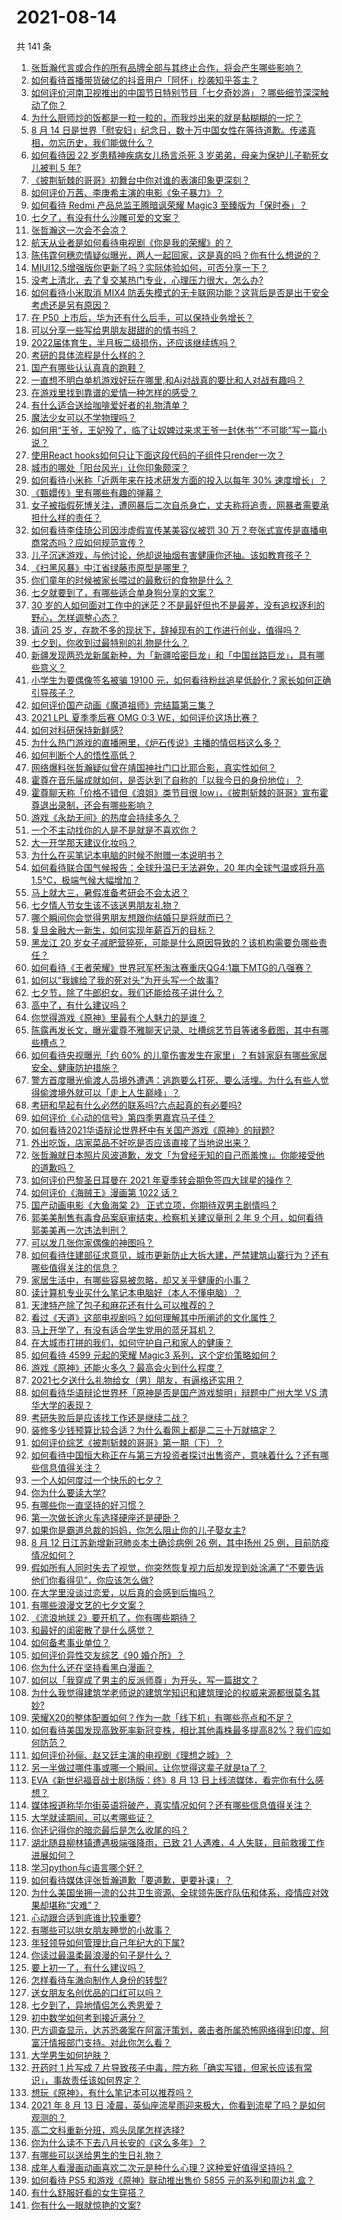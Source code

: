 # 2021-08-14

共 141 条

<!-- BEGIN -->
<!-- 最后更新时间 Sat Aug 14 2021 16:02:09 GMT+0800 (China Standard Time) -->

1. [张哲瀚代言或合作的所有品牌全部与其终止合作，将会产生哪些影响？](https://www.zhihu.com/question/479486575)
1. [如何看待首播带货破亿的抖音用户「阿怀」抄袭知乎答主？](https://www.zhihu.com/question/479535770)
1. [如何评价河南卫视推出的中国节日特别节目「七夕奇妙游」？哪些细节深深触动了你？](https://www.zhihu.com/question/479480886)
1. [为什么厨师炒的饭都是一粒一粒的，而我炒出来的就是黏糊糊的一坨？](https://www.zhihu.com/question/478428170)
1. [8 月 14
   日是世界「慰安妇」纪念日，数十万中国女性在等待道歉。传递真相，勿忘历史，我们能做什么？](https://www.zhihu.com/question/479638645)
1. [如何看待因 22 岁患精神疾病女儿扬言杀死 3 岁弟弟，母亲为保护儿子勒死女儿被判 5
   年?](https://www.zhihu.com/question/478866199)
1. [《披荆斩棘的哥哥》初舞台中你对谁的表演印象更深刻？](https://www.zhihu.com/question/479290702)
1. [如何评价万茜、李庚希主演的电影《兔子暴力》？](https://www.zhihu.com/question/472362152)
1. [如何看待 Redmi 产品总监王腾暗讽荣耀 Magic3
   至臻版为「保时泰」？](https://www.zhihu.com/question/479367916)
1. [七夕了，有没有什么沙雕可爱的文案？](https://www.zhihu.com/question/478777705)
1. [张哲瀚这一次会不会凉？](https://www.zhihu.com/question/479421676)
1. [航天从业者是如何看待电视剧《你是我的荣耀》的？](https://www.zhihu.com/question/475169837)
1. [陈伟霆何穗恋情疑似曝光，两人一起回家，这是真的吗？你有什么想说的？](https://www.zhihu.com/question/479675405)
1. [MIUI12.5增强版你更新了吗？实际体验如何，可否分享一下？](https://www.zhihu.com/question/479351972)
1. [没考上清北，去了复交某热门专业，心理压力很大，怎么办?](https://www.zhihu.com/question/476487931)
1. [如何看待小米取消 MIX4
   防丢失模式的无卡联网功能？这背后是否是出于安全考虑还是另有原因？](https://www.zhihu.com/question/479568890)
1. [在 P50 上市后，华为还有什么后手，可以保持业务增长？](https://www.zhihu.com/question/479350697)
1. [可以分享一些写给男朋友甜甜的的情书吗？](https://www.zhihu.com/question/322998591)
1. [2022届体育生，半月板二级损伤，还应该继续练吗？](https://www.zhihu.com/question/422710480)
1. [考研的具体流程是什么样的？](https://www.zhihu.com/question/265779057)
1. [国产有哪些认认真真的跑鞋？](https://www.zhihu.com/question/389251483)
1. [一直想不明白单机游戏好玩在哪里,和Ai对战真的要比和人对战有趣吗？](https://www.zhihu.com/question/478958625)
1. [在游戏里找到靠谱的爱情一种怎样的感受？](https://www.zhihu.com/question/479409675)
1. [有什么适合送给咖啡爱好者的礼物清单？](https://www.zhihu.com/question/476797633)
1. [魔法少女可以不学物理吗？](https://www.zhihu.com/question/465446196)
1. [如何用“王爷，王妃殁了，临了让奴婢过来求王爷一封休书”“不可能”写一篇小说？](https://www.zhihu.com/question/382116839)
1. [使用React
   hooks如何只让下面这段代码的子组件只render一次？](https://www.zhihu.com/question/444068787)
1. [城市的哪处「阳台风光」让你印象颇深？](https://www.zhihu.com/question/474157373)
1. [如何看待小米称「近两年来在技术研发方面的投入以每年 30%
   速度增长」？](https://www.zhihu.com/question/478253764)
1. [《甄嬛传》里有哪些有趣的弹幕？](https://www.zhihu.com/question/323992995)
1. [女子被指假死博关注，遭网暴后二次自杀身亡，丈夫称将追责，网暴者需要承担什么样的责任？](https://www.zhihu.com/question/479457307)
1. [如何看待李佳琦公司因涉虚假宣传某美容仪被罚 30
   万？夸张式宣传是直播电商常态吗？应如何规范宣传？](https://www.zhihu.com/question/479630009)
1. [儿子沉迷游戏，与他讨论，他却说抽烟有害健康你还抽。该如教育孩子？](https://www.zhihu.com/question/477388387)
1. [《扫黑风暴》中江省绿藤市原型是哪里？](https://www.zhihu.com/question/478622450)
1. [你们童年的时候被家长喂过的最敷衍的食物是什么？](https://www.zhihu.com/question/462844792)
1. [七夕就要到了，有哪些适合单身狗分享的文案？](https://www.zhihu.com/question/479105080)
1. [30
   岁的人如何面对工作中的迷茫？不是最好但也不是最差，没有追权逐利的野心，怎样调整心态？](https://www.zhihu.com/question/478718396)
1. [请问 25 岁，存款不多的现状下，辞掉现有的工作进行创业，值得吗？](https://www.zhihu.com/question/478567346)
1. [七夕到，你收到过最特别的礼物是什么？](https://www.zhihu.com/question/478758406)
1. [新疆发现两恐龙新属新种，为「新疆哈密巨龙」和「中国丝路巨龙」，具有哪些意义？](https://www.zhihu.com/question/479402645)
1. [小学生为要偶像签名被骗 19100
   元，如何看待粉丝追星低龄化？家长如何正确引导孩子？](https://www.zhihu.com/question/479409763)
1. [如何评价国产动画《魔道祖师》完结篇第三集？](https://www.zhihu.com/question/479506621)
1. [2021 LPL 夏季季后赛 OMG 0:3
   WE，如何评价这场比赛？](https://www.zhihu.com/question/479501242)
1. [如何对科研保持新鲜感?](https://www.zhihu.com/question/470047139)
1. [为什么热门游戏的直播圈里，《炉石传说》主播的情侣档这么多？](https://www.zhihu.com/question/478706545)
1. [如何判断个人的悟性高低？](https://www.zhihu.com/question/24123447)
1. [网络爆料张哲瀚疑似曾在靖国神社门口比耶合影，真实性如何？](https://www.zhihu.com/question/479397369)
1. [霍尊在音乐届成就如何，是否达到了自称的「以我今日的身份地位」？](https://www.zhihu.com/question/479242622)
1. [霍尊聊天称「价格不错但《浪姐》类节目很
   low」，《披荆斩棘的哥哥》宣布霍尊退出录制，还会有哪些影响？](https://www.zhihu.com/question/479240755)
1. [游戏《永劫无间》的热度会持续多久？](https://www.zhihu.com/question/470628145)
1. [一个不主动找你的人是不是就是不喜欢你？](https://www.zhihu.com/question/393194088)
1. [大一开学那天建议化妆吗？](https://www.zhihu.com/question/474332010)
1. [为什么在买笔记本电脑的时候不附赠一本说明书？](https://www.zhihu.com/question/478670931)
1. [如何看待联合国气候报告：全球升温已无法避免，20 年内全球气温或将升高
   1.5℃，极端气候大幅增加？](https://www.zhihu.com/question/478518638)
1. [马上就大三，暑假准备考研会不会太迟？](https://www.zhihu.com/question/468399095)
1. [七夕情人节女生该不该送男朋友礼物？](https://www.zhihu.com/question/290778620)
1. [哪个瞬间你会觉得男朋友想跟你结婚只是将就而已？](https://www.zhihu.com/question/331404742)
1. [复旦金融大一新生，如何实现年薪百万的目标？](https://www.zhihu.com/question/478207939)
1. [黑龙江 20
   岁女子减肥营猝死，可能是什么原因导致的？该机构需要负哪些责任？](https://www.zhihu.com/question/479251265)
1. [如何看待《王者荣耀》世界冠军杯淘汰赛重庆QG4:1赢下MTG的八强赛？](https://www.zhihu.com/question/479566654)
1. [如何以“我嫁给了我的死对头”为开头写一个故事?](https://www.zhihu.com/question/442498012)
1. [七夕节，除了牛郎织女，我们还能给孩子讲什么？](https://www.zhihu.com/question/477583311)
1. [高中了，有什么建议吗？](https://www.zhihu.com/question/478807001)
1. [你觉得游戏《原神》里最有个人魅力的是谁？](https://www.zhihu.com/question/462388527)
1. [陈露再发长文，曝光霍尊不雅聊天记录、吐槽综艺节目等诸多截图，其中有哪些槽点？](https://www.zhihu.com/question/479240661)
1. [如何看待央视曝光「约 60%
   的儿童伤害发生在家里」？有娃家庭有哪些家居安全、健康防护措施？](https://www.zhihu.com/question/478371825)
1. [警方首度曝光偷渡人员境外遭遇：逃跑要么打死、要么活埋。为什么有些人觉得偷渡境外就可以「走上人生巅峰」？](https://www.zhihu.com/question/479177516)
1. [考研和早起有什么必然的联系吗?六点起真的有必要吗?](https://www.zhihu.com/question/344399251)
1. [如何评价《心动的信号》第四季男嘉宾马子佳？](https://www.zhihu.com/question/479203246)
1. [如何看待2021华语辩论世界杯中有关国产游戏《原神》的辩题?](https://www.zhihu.com/question/471713998)
1. [外出吃饭，店家菜品不好吃是否应该直接了当地说出来？](https://www.zhihu.com/question/477139405)
1. [张哲瀚就日本照片风波道歉，发文「为曾经无知的自己而羞愧」。你能接受他的道歉吗？](https://www.zhihu.com/question/479464293)
1. [如何评价巴黎圣日耳曼在 2021 年夏季转会期免签四大球星的操作？](https://www.zhihu.com/question/478828247)
1. [如何评价《海贼王》漫画第 1022 话？](https://www.zhihu.com/question/478984560)
1. [国产动画电影《大鱼海棠 2》 正式立项，你期待双男主剧情吗？](https://www.zhihu.com/question/478609412)
1. [郭美美制售有毒食品案庭审结束，检察机关建议量刑 2 年 9
   个月，如何看待郭美美再一次违法判刑？](https://www.zhihu.com/question/479415390)
1. [可以发几张你家偶像的神图吗？](https://www.zhihu.com/question/478997204)
1. [如何看待住建部征求意见，城市更新防止大拆大建，严禁建筑山寨行为？还有哪些值得关注的信息？](https://www.zhihu.com/question/478981443)
1. [家居生活中，有哪些容易被忽略，却又关乎健康的小事？](https://www.zhihu.com/question/474179544)
1. [读计算机专业买什么笔记本电脑好（本人不懂电脑）？](https://www.zhihu.com/question/336011147)
1. [天津特产除了包子和麻花还有什么可以推荐的？](https://www.zhihu.com/question/477695666)
1. [看过《天道》这部电视剧吗？如何理解其中所阐述的文化属性？](https://www.zhihu.com/question/19559220)
1. [马上开学了，有没有适合学生党用的蓝牙耳机？](https://www.zhihu.com/question/479234217)
1. [在大城市打拼的我们，如何守护自己和家人的健康？](https://www.zhihu.com/question/479211565)
1. [如何看待 4599 元起的荣耀 Magic3
   系列，这个定价策略如何？](https://www.zhihu.com/question/479327454)
1. [游戏《原神》还能火多久？最高会火到什么程度？](https://www.zhihu.com/question/479072528)
1. [2021七夕送什么礼物给女（男）朋友，有逼格还实用？](https://www.zhihu.com/question/476026984)
1. [如何看待华语辩论世界杯「原神是否是国产游戏黎明」辩题中广州大学 VS
   清华大学的表现？](https://www.zhihu.com/question/479492365)
1. [考研失败后是应该找工作还是继续二战？](https://www.zhihu.com/question/478627169)
1. [装修多少钱预算比较合适？为什么看网上都是二三十万就搞定？](https://www.zhihu.com/question/441287480)
1. [如何评价综艺《披荆斩棘的哥哥》第一期（下）？](https://www.zhihu.com/question/479428195)
1. [如何看待中国恒大称正在与第三方投资者探讨出售资产，意味着什么？还有哪些信息值得关注？](https://www.zhihu.com/question/478783146)
1. [一个人如何度过一个快乐的七夕？](https://www.zhihu.com/question/479028735)
1. [你为什么要读大学?](https://www.zhihu.com/question/478490293)
1. [有哪些你一直坚持的好习惯？](https://www.zhihu.com/question/329310508)
1. [第一次做长途火车选择硬座还是硬卧？](https://www.zhihu.com/question/474733219)
1. [如果你是霸道总裁的妈妈，你怎么阻止你的儿子娶女主?](https://www.zhihu.com/question/387717616)
1. [8 月 12 日江苏新增新冠肺炎本土确诊病例 26 例，其中扬州 25
   例，目前防疫情况如何？](https://www.zhihu.com/question/479389775)
1. [假如所有人同时失去了视觉，你突然恢复视力后却发现到处涂满了“不要告诉他们你看得见”，你应该怎么做?](https://www.zhihu.com/question/455155293)
1. [在大学里没谈过恋爱，以后真的会感到后悔吗？](https://www.zhihu.com/question/478639863)
1. [有哪些浪漫文艺的七夕文案？](https://www.zhihu.com/question/479283137)
1. [《流浪地球 2》要开机了，你有哪些期待？](https://www.zhihu.com/question/471927786)
1. [和最好的闺密散了是什么感觉？](https://www.zhihu.com/question/270152047)
1. [如何备考事业单位？](https://www.zhihu.com/question/49523355)
1. [如何评价异性交友综艺《90 婚介所》？](https://www.zhihu.com/question/475822087)
1. [你为什么还在坚持看黑白漫画？](https://www.zhihu.com/question/324187506)
1. [如何以「我穿成了男主的反派师尊」为开头，写一篇甜文？](https://www.zhihu.com/question/433065335)
1. [为什么我觉得建筑学老师说的建筑学知识和建筑理论的权威来源都很莫名其妙?](https://www.zhihu.com/question/469816430)
1. [荣耀X20的整体配置如何？作为一款「线下机」有哪些亮点和不足？](https://www.zhihu.com/question/478753235)
1. [如何看待美国发现高致死率新冠变株，相比其他毒株最多提高82%？我们应如何防范？](https://www.zhihu.com/question/479123119)
1. [如何评价孙俪、赵又廷主演的电视剧《理想之城》？](https://www.zhihu.com/question/453135719)
1. [另一半做过哪件事或哪一个瞬间，让你觉得这辈子就是ta了？](https://www.zhihu.com/question/478706839)
1. [EVA《新世纪福音战士剧场版：终》8 月 13
   日上线流媒体，看完你有什么感想？](https://www.zhihu.com/question/477006009)
1. [媒体报道称华尔街英语将破产，真实情况如何？还有哪些信息值得关注？](https://www.zhihu.com/question/479300703)
1. [大学就读期间，可以考哪些证？](https://www.zhihu.com/question/64774666)
1. [你还记得你的暗恋最后是怎么收尾的吗？](https://www.zhihu.com/question/478861929)
1. [湖北随县柳林镇遭遇极端强降雨，已致 21 人遇难，4
   人失联，目前救援工作进展如何？](https://www.zhihu.com/question/479380088)
1. [学习python与c语言哪个好？](https://www.zhihu.com/question/476110584)
1. [如何看待媒体评张哲瀚道歉「要道歉，更要补课」？](https://www.zhihu.com/question/479522441)
1. [为什么美国坐拥一流的公共卫生资源、全球领先医疗队伍和体系，疫情应对效果却堪称“灾难”？](https://www.zhihu.com/question/479198464)
1. [心动跟合适到底谁比较重要?](https://www.zhihu.com/question/477873479)
1. [有哪些可以哄女朋友睡觉的小故事？](https://www.zhihu.com/question/264824222)
1. [年轻领导如何管理比自己年纪大的下属?](https://www.zhihu.com/question/477324435)
1. [你读过最温柔最浪漫的句子是什么？](https://www.zhihu.com/question/454087703)
1. [要上初一了，有什么建议吗？](https://www.zhihu.com/question/477973744)
1. [怎样看待车澈向制作人身份的转型?](https://www.zhihu.com/question/477041148)
1. [送女朋友名创优品的口红可以吗？](https://www.zhihu.com/question/477564176)
1. [七夕到了，异地情侣怎么秀恩爱？](https://www.zhihu.com/question/478777300)
1. [初中数学如何考到接近满分？](https://www.zhihu.com/question/268169984)
1. [巴方调查显示，达苏恐袭案在阿富汗策划，袭击者所属恐怖网络得到印度、阿富汗情报部门支持。对此你怎么看？](https://www.zhihu.com/question/479384949)
1. [大学男生如何护肤？](https://www.zhihu.com/question/51735904)
1. [开药时 1 片写成 7
   片导致孩子中毒，院方称「确实写错，但家长应该有常识」，事故责任该如何界定？](https://www.zhihu.com/question/479240827)
1. [想玩《原神》，有什么笔记本可以推荐吗？](https://www.zhihu.com/question/470784592)
1. [2021 年 8 月 13 日
   凌晨，英仙座流星雨迎来极大，你看到流星了吗？是如何观测的？](https://www.zhihu.com/question/478968557)
1. [高二文科重新分班，鸡头凤尾怎样选择?](https://www.zhihu.com/question/478896445)
1. [你为什么读不下去八月长安的《这么多年》？](https://www.zhihu.com/question/476748404)
1. [有哪些可以送给男生的生日礼物？](https://www.zhihu.com/question/60439346)
1. [成年人看漫画动画喜欢二次元是种什么心理？这种爱好值得坚持吗？](https://www.zhihu.com/question/479135508)
1. [如何看待 PS5 和游戏《原神》联动推出售价 5855
   元的系列和周边礼盒？](https://www.zhihu.com/question/478998556)
1. [有什么舒服好看的女生穿搭？](https://www.zhihu.com/question/282662246)
1. [你有什么一眼就惊艳的文案?](https://www.zhihu.com/question/384142344)

<!-- END -->
